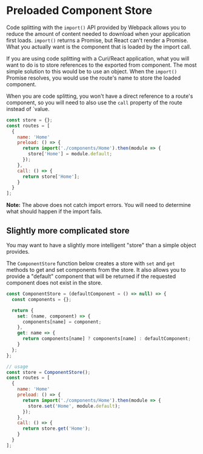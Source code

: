 # Preloaded Component Store

Code splitting with the `import()` API provided by Webpack allows you to reduce the amount of content needed to download when  your application first loads. `import()` returns a Promise, but React can't render a Promise. What you actually want is the component that is loaded by the import call.

If you are using code splitting with a Curi/React application, what you will want to do is to store references to the exported from component. The most simple solution to this would be to use an object. When the `import()` Promise resolves, you would use the route's name to store the loaded component.

When you are code splitting, you won't have a direct reference to a route's component, so you will need to also use the `call` property of the route instead of `value.

```js
const store = {};
const routes = [
  {
    name: 'Home'
    preload: () => {
      return import('./components/Home').then(module => {
        store['Home'] = module.default;
      });
    },
    call: () => {
      return store['Home'];
    }
  }
];
```

**Note:** The above does not catch import errors. You will need to determine what should happen if the import fails.

## Slightly more complicated store

You may want to have a slightly more intelligent "store" than a simple object provides.

The `ComponentStore` function below creates a store with `set` and `get` methods to get and set components from the store. It also allows you to provide a "default" component that will be returned if the requested component does not exist in the store.

```js
const ComponentStore = (defaultComponent = () => null) => {
  const components = {};

  return {
    set: (name, component) => {
      components[name] = component;
    },
    get: name => {
      return components[name] ? components[name] : defaultComponent;
    }
  };
};

// usage
const store = ComponentStore();
const routes = [
  {
    name: 'Home'
    preload: () => {
      return import('./components/Home').then(module => {
        store.set('Home', module.default);
      });
    },
    call: () => {
      return store.get('Home');
    }
  }
];
```
